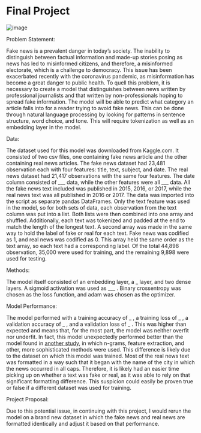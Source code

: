 # Final Project

![image](https://user-images.githubusercontent.com/67920492/89720102-a84d8680-d99c-11ea-82e6-6182221ec9f0.png)

Problem Statement:

Fake news is a prevalent danger in today’s society. The inability to distinguish between factual information and made-up stories posing as news has led to misinformed citizens, and therefore, a misinformed electorate, which is a challenge to democracy. This issue has been exacerbated recently with the coronavirus pandemic, as misinformation has become a great danger to public health. To quell this problem, it is necessary to create a model that distinguishes between news written by professional journalists and that written by non-professionals hoping to spread fake information. The model will be able to predict what category an article falls into for a reader trying to avoid fake news. This can be done through natural language processing by looking for patterns in sentence structure, word choice, and tone. This will require tokenization as well as an embedding layer in the model.

Data:

The dataset used for this model was downloaded from Kaggle.com. It consisted of two csv files, one containing fake news article and the other containing real news articles. The fake news dataset had 23,481 observation each with four features: title, text, subject, and date. The real news dataset had 21,417 observations with the same four features. The date column consisted of ___ data, while the other features were all ___ data. All the fake news text included was published in 2015, 2016, or 2017, while the real news text was all published in 2016 or 2017. The data was imported into the script as separate pandas DataFrames. Only the text feature was used in the model, so for both sets of data, each observation from the text column was put into a list. Both lists were then combined into one array and shuffled. Additionally, each text was tokenized and padded at the end to match the length of the longest text. A second array was made in the same way to hold the label of fake or real for each text. Fake news was codified as 1, and real news was codified as 0. This array held the same order as the text array, so each text had a corresponding label. Of the total 44,898 observation, 35,000 were used for training, and the remaining 9,898 were used for testing.

Methods:

The model itself consisted of an embedding layer, a _ layer, and two dense layers. A sigmoid activation was used as ___ . Binary crossentropy was chosen as the loss function, and adam was chosen as the optimizer.

Model Performance:

The model performed with a training accuracy of _ , a training loss of _ , a validation accuracy of _ , and a validation loss of _ . This was higher than expected and means that, for the most part, the model was neither overfit nor underfit. In fact, this model unexpectedly performed better than the model found in [another study](https://onlinelibrary.wiley.com/doi/epdf/10.1002/spy2.9), in which n-grams, feature extraction, and other, more sophisticated methods were used. This difference is likely due to the dataset on which this model was trained. Most of the real news text was formatted in a way such that it began with the name of the city in which the news occurred in all caps. Therefore, it is likely had an easier time picking up on whether a text was fake or real, as it was able to rely on that significant formatting difference. This suspicion could easily be proven true or false if a different dataset was used for training.  

Project Proposal:

Due to this potential issue, in continuing with this project, I would rerun the model on a brand new dataset in which the fake news and real news are formatted identically and adjust it based on that performance. 

